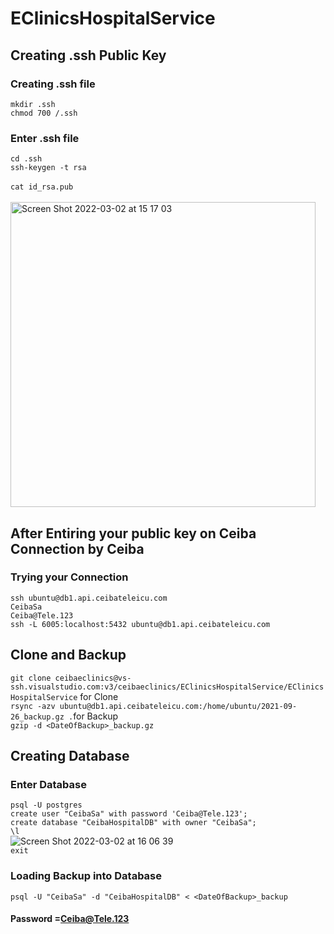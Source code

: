 # EClinicsHospitalService
## Creating .ssh Public Key

### Creating .ssh file <br/>
`mkdir .ssh`<br/>
`chmod 700 /.ssh`<br/>
### Enter .ssh file <br/>
`cd .ssh`<br/>
`ssh-keygen -t rsa`<br/><br/>
`cat id_rsa.pub`<br/><br/>
<img width="488" alt="Screen Shot 2022-03-02 at 15 17 03" src="https://user-images.githubusercontent.com/57620464/156360290-b92deb00-f899-4e1b-8535-f70c9846bbbc.png">
<br/>
## After Entiring your public key on Ceiba Connection by Ceiba <br/>
### Trying your Connection <br/>
`ssh ubuntu@db1.api.ceibateleicu.com`<br/>
`CeibaSa`<br/>
`Ceiba@Tele.123`<br/>
`ssh -L 6005:localhost:5432 ubuntu@db1.api.ceibateleicu.com`
## Clone and Backup <br/>
`git clone ceibaeclinics@vs-ssh.visualstudio.com:v3/ceibaeclinics/EClinicsHospitalService/EClinicsHospitalService` for Clone<br/> 
`rsync -azv ubuntu@db1.api.ceibateleicu.com:/home/ubuntu/2021-09-26_backup.gz .`for Backup<br/>
`gzip -d <DateOfBackup>_backup.gz`<br/>
## Creating Database <br/>
### Enter Database <br/>
`psql -U postgres`<br/>
`create user "CeibaSa" with password 'Ceiba@Tele.123';`<br/>
`create database "CeibaHospitalDB" with owner "CeibaSa";`<br/>
`\l`<br/>
![Screen Shot 2022-03-02 at 16 06 39](https://user-images.githubusercontent.com/57620464/156367567-7f5a1778-a6b1-43c4-86aa-a8ad77c74ff8.png)
<br/>
`exit`<br/>
### Loading Backup into Database <br/>
`psql -U "CeibaSa" -d "CeibaHospitalDB" < <DateOfBackup>_backup`<br/>
#### Password =Ceiba@Tele.123<br/>
